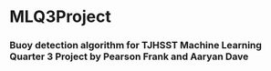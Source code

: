 # MLQ3Project
### Buoy detection algorithm for TJHSST Machine Learning Quarter 3 Project by Pearson Frank and Aaryan Dave
